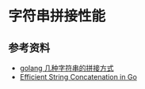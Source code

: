 # 字符串拼接性能

## 参考资料
* [golang 几种字符串的拼接方式](https://blog.csdn.net/iamlihongwei/article/details/79551259)
* [Efficient String Concatenation in Go](http://herman.asia/efficient-string-concatenation-in-go)
